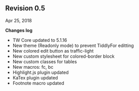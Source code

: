 ## Revision 0.5
Apr 25, 2018

**Changes log**

* TW Core updated to 5.1.16
* New theme (Readonly mode) to prevent TiddlyFor editting
* New colored edit button as traffic-light
* New custom stylesheet for colored-border block
* New custom classes for tables
* New macros: fc, bc 
* Highlight.js plugin updated
* KaTex plugin updated
* Footnote macro updated